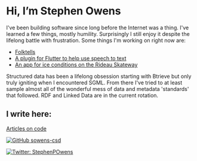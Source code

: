# Hi, I’m Stephen Owens

I've been building software since long before the Internet was a thing. I've learned a few things, 
mostly humility. Surprisingly I still enjoy it despite the lifelong battle with frustration. Some 
things I'm working on right now are:
* [Folktells](https://folktells.com/)
* [A plugin for Flutter to help use speech to text](https://github.com/csdcorp/speech_to_text)
* [An app for ice conditions on the Rideau Skateway](https://apps.apple.com/ca/app/can-i-skate/id1610413272)

Structured data has been a lifelong obsession starting with Btrieve but only truly igniting when I 
encountered SGML. From there I've tried to at least sample almost all of the wonderful mess of data 
and metadata 'standards' that followed. RDF and Linked Data are in the current rotation.

## I write here:

[Articles on code](https://csdcorp.com/blog/)

[![GitHub sowens-csd](https://img.shields.io/github/followers/sowens-csd?label=follow&style=social)](https://github.com/sowens-csd)

[![Twitter: StephenPOwens](https://img.shields.io/twitter/follow/StephenPOwens?style=social)](https://twitter.com/StephenPOwens)


<!---
sowens-csd/sowens-csd is a ✨ special ✨ repository because its `README.md` (this file) appears on your GitHub profile.
You can click the Preview link to take a look at your changes.
--->
